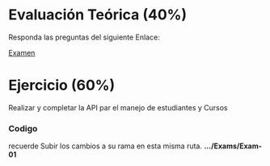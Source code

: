 # Evaluación Teórica (40%)
Responda las preguntas del siguiente Enlace:

[Examen](https://forms.gle/YdgPgswcmef2BRBs6)

# Ejercicio (60%)
Realizar y completar la API par el manejo de estudiantes y Cursos

### Codigo
recuerde Subir los cambios a su rama en esta misma ruta.
**.../Exams/Exam-01**
